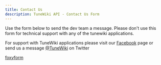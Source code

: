 ```yaml
---
title: Contact Us
description: TuneWiki API - Contact Us Form
---
```


Use the form below to send the dev team a message.  Please don't use this form for
technical support with any of the tunewiki applications.

For support with TuneWiki applications please visit our [Facebook](https://www.facebook.com/TuneWiki) page or send us a message [@TuneWiki](http://twitter.com/tunewiki) on Twitter

<!-- Do not change the code! -->

<a class="foxyformlink" id="foxyform_embed_link_402383" href="http://www.foxyform.com/">foxyform</a>

<div style="text-align:center">
<script type="text/javascript">
(function(d, t){
   var g = d.createElement(t),
       s = d.getElementsByTagName(t)[0];
   g.src = "http://www.foxyform.com/js.php?id=402383&sec_hash=a1eb6b3bc77&width=350px";
   s.parentNode.insertBefore(g, s);
}(document, "script"));
</script>
</div>

<!-- Do not change the code! -->